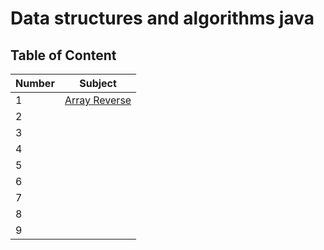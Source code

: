 # Data structures and algorithms java
## Table of Content

| Number | Subject                                              |
| ------ | ---------------------------------------------------- |
| 1      | [Array Reverse](./array-reverse/array-reverse.md) |
| 2      |                                                      |
| 3      |                                                      |
| 4      |                                                      |
| 5      |                                                      |
| 6      |                                                      |
| 7      |                                                      |
| 8      |                                                      |
| 9      |                                                      |

